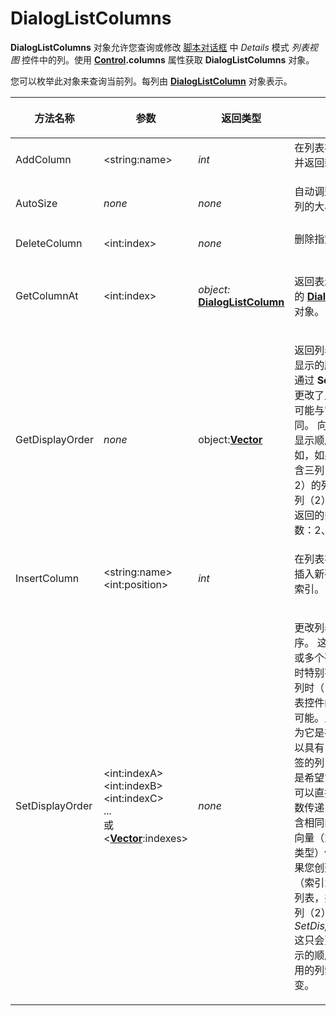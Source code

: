 # DialogListColumns

**DialogListColumns** 对象允许您查询或修改 [脚本对话框](/Manual/scripting/script_dialogs/README.zh.md) 中 *Details* 模式 *列表视图* 控件中的列。使用 **[Control](control.zh.md).columns** 属性获取 **DialogListColumns** 对象。

您可以枚举此对象来查询当前列。每列由 **[DialogListColumn](dialoglistcolumn.zh.md)** 对象表示。

<table>
<thead><tr><th>
方法名称</th><th>

**参数**</th><th>
返回类型</th><th>
描述
</th></tr></thead><tbody><tr><td>
AddColumn</td><td>

\<string:name\></td><td>

*int*</td><td>
在列表视图中添加新列，并返回新列的索引。
</td></tr><tr><td>
AutoSize</td><td>

*none*</td><td>

*none*</td><td>
自动调整列表视图中所有列的大小以适合其内容。
</td></tr><tr><td>
DeleteColumn</td><td>

\<int:index\></td><td>

*none*</td><td>
删除指定的列。
</td></tr><tr><td>
GetColumnAt</td><td>

\<int:index\></td><td>

*object:*  
**[DialogListColumn](dialoglistcolumn.zh.md)**</td><td>

返回表示指定位置处的列的 **[DialogListColumn](dialoglistcolumn.zh.md)** 对象。
</td></tr><tr><td>
GetDisplayOrder</td><td>

*none*</td><td>

object:**[Vector](vector.zh.md)**</td><td>

返回列表中的列在屏幕上显示的顺序。如果您之前通过 **SetDisplayOrder** 更改了此顺序，则此顺序可能与它们的自然顺序不同。
向量包含每个列在显示顺序中的索引。例如，如果您创建了一个包含三列（索引为 0、1、2）的列表，并将最后一列（2）移动到开头，则返回的向量将包含三个整数：2、0、1。
</td></tr><tr><td>
InsertColumn</td><td>

\<string:name\>  
\<int:position\></td><td>

*int*</td><td>
在列表视图中指定的位置插入新列，并返回新列的索引。
</td></tr><tr><td>
SetDisplayOrder</td><td>

\<int:indexA\>  
\<int:indexB\>  
\<int:indexC\>  
...  
或  
\<**[Vector](vector.zh.md)**:indexes\></td><td>

*none*</td><td>

更改列表中列的显示顺序。
这在您希望将一个或多个列放置在主列之前时特别有用，在最初创建列时（由于 Windows 列表控件的行为方式）这不可能。主列是特殊的，因为它是在主列中唯一的可以具有复选框或可编辑标签的列，但您可能并不总是希望它首先显示。
您可以直接将列索引作为参数传递，也可以将一个包含相同内容的整数向量的向量（或大多数其它集合类型）传递。
例如，如果您创建了一个包含三列（索引为 0、1、2）的列表，并且希望将最后一列（2）移动到开头：*SetDisplayOrder(2,0,1)*
这只会更改列在屏幕上显示的顺序；您在代码中使用的列索引之后不会改变。
</td></tr></tbody>
</table>